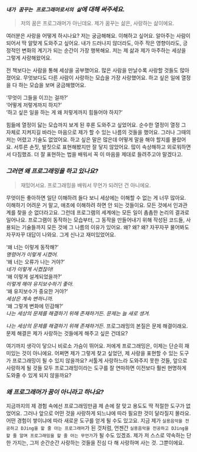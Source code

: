 ### *`내가 꿈꾸는 프로그래머로서의 삶`에 대해 써주세요.*
  
> 저의 꿈은 프로그래머가 아닌데요. 제가 꿈꾸는 삶은, 사랑하는 삶이에요.
  
여러분은 사랑을 어떻게 하시나요? 저는 궁금해해요. 이해하고 싶어요. 알아주는 사람이 되어서 딱 알맞게 도와주고 싶어요. 내가 드러나지 않더라도, 아주 작은 영향이라도, 긍정적인 변화의 계기가 되는 순간이 가장 행복해요. 저는 제 삶과 제가 마주하는 세상을 그렇게 사랑해왔어요.

전 책보다는 사람을 통해 세상을 공부했어요. 많은 사람을 만날수록 사랑할 것들도 많아졌어요. 무엇보다도 다른 사람이 사랑하는 모습을 가장 사랑했어요. 하고 싶은 일에 열정을 다 하는 모습을 보며 궁금해했어요.
  
‘무엇이 그들을 이끄는 걸까?’  
‘어떻게 저렇게까지 하지?’  
‘하고 싶은 일을 하는 게 왜 저렇게까지 힘들어야 하지?’  
  
힘듦에 열정이 닳는 모습까지 보게 된 후론 도와주고 싶었어요. 순수한 열정이 열정 그 자체로 지켜지길 바라는 마음으로 제가 할 수 있는 나름의 것들을 했어요. 그러나 그때의 저는 어렸고 기술도 없었어요. 하고 싶은 말은 많은데 어떻게 말을 해야 할지를 몰랐어요. 서투른 손짓, 발짓으로 표현해봤지만 잘 닿지 않았어요. 많이 속상해하고 외로워하면서 다짐했죠. 더 잘 표현하는 법을 배워서 꼭 이 마음을 제대로 들려주고야 말겠다고.

### *그러면 왜 프로그래밍을 하고 있나요?*

> 재밌어서요. 프로그래밍을 배워서 무언가 되려던 건 아니에요.

무엇이든 좋아하면 일단 이해하려 들다 보니 세상에는 이해할 수 없는 게 너무 많아요. 이해하기 어려운 거 말고, 애초에 이해하려 하면 안 되는 것들이요. 모든 것에서 인과관계를 찾을 순 없더라고요. 그런데 프로그램의 세계에는 모든 일이 촘촘한 논리의 결과로 일어나요. 프로그램이 동작하는 모습부터, 그 동작을 만들어내기 위해 작성된 코드들, 사용되는 기술들까지 모든 것에 그 나름의 이유가 있어요. 왜? 왜? 왜? 자꾸자꾸 물어봐도 자꾸자꾸 대답이 나와요. 그게 신나고 재미있었어요.
  
‘왜 너는 이렇게 동작해?’  
*명령어가 이렇게 시켰어.*  
‘왜 너는 오류가 나는 거야?’  
*네가 이렇게 시켰잖아!*  
‘왜 이렇게 설계되었을까?’  
*이렇게 해야 유지보수하기 좋아.*  
‘왜 유지보수가 중요한 거야?’  
*세상은 계속 변하니까.*  
‘왜 그렇게 변화에 민감해?’  
*나는 세상의 문제를 해결하기 위해 존재하거든. 문제는 늘 새로 생겨.*
  
*나는 세상의 문제를 해결하기 위해 존재하거든.* 프로그래밍의 본질은 문제 해결이래요. 문제 해결은 제가 사랑하는 것들에게 해주고 싶은 건데요?

여기까지 생각이 닿으니 비로소 가슴이 뛰어요. 저에게 프로그래밍은, 이제는 단순히 재미있는 것이 아니에요. 어쩌면 제가 그렇게 찾고 싶었던, 제 사랑을 표현할 수 있는 도구가 프로그래밍이 될 수 있지 않을까요? 서툴게 사랑하느라 도와주지 못한 것들, 앞으로 사랑하게 될 것들 모두 프로그래밍이라는 도구를 잘 연마하면 이전보다 훨씬 현명하게 도와줄 수 있게 되지 않을까요?

### *왜 프로그래머가 꿈이 아니라고 하나요?*

지금까지의 제 경험 속에선 프로그래밍만큼 제 손에 잘 맞고 용도도 딱 적절한 도구가 없었어요. 그러나 앞으로 어떤 것을 사랑하게 되느냐에 따라 필요한 것이 달라질지 몰라요. 어떤 경험이 쌓이냐에 따라 새로운 도구를 얻게 될 수도 있고요. 지금 제가 `실용음악을 전공하고 DJing을 할 줄 아는 프로그래머`가 된 것처럼, 언젠간 `실용음악을 전공하고 DJing을 할 줄 알며 프로그래밍을 할 줄 아는 무언가`가 될 수도 있겠죠. 제가 저 스스로 약속하는 단 한 가지는, 그저 순간순간 사랑하는 것들을 진심 다 해 사랑하며 사는 것. 그뿐이에요.
